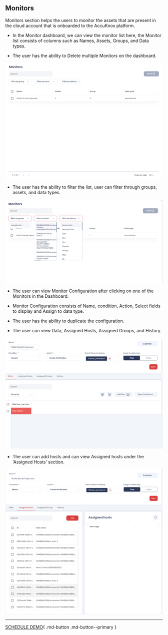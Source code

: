 

## **Monitors**

Monitors section helps the users to monitor the assets that are present in the cloud account that is onboarded to the AccuKnox platform.

+ In the Monitor dashboard, we can view the monitor list here, the Monitor list consists of columns such as Names, Assets, Groups, and Data types.

+ The user has the ability to Delete multiple Monitors on the dashboard.

![](images/monitors-dash.png)

+ The user has the ability to filter the list, user can filter through groups, assets, and data types.

![](images/monitors-1.png)


+ The user can view Monitor Configuration after clicking on one of the Monitors in the Dashboard.

+ Monitor Configuration consists of Name, condition, Action, Select fields to display and Assign to data type.

+ The user has the ability to duplicate the configuration.

+ The user can view Data, Assigned Hosts, Assigned Groups, and History.

![](images/monitors-2.png)

+ The user can add hosts and can view Assigned hosts under the ‘Assigned Hosts’ section.

![](images/monitors-3.png)

- - -
[SCHEDULE DEMO](https://www.accuknox.com/contact-us){ .md-button .md-button--primary }